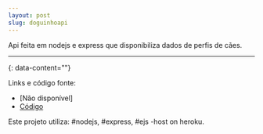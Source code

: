 ```yaml
---
layout: post
slug: doguinhoapi
---
```


Api feita em nodejs e express que disponibiliza dados de perfis de cães.

---
{: data-content=""}

Links e código fonte:
- [Não disponível]
- [Código](https://github.com/izichtl/buscaDoguinhoApi)

Este projeto utiliza: #nodejs, #express, #ejs -host on heroku.



